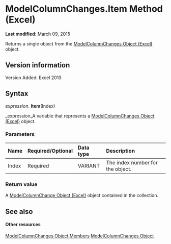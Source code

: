 
# ModelColumnChanges.Item Method (Excel)

 **Last modified:** March 09, 2015

Returns a single object from the  [ModelColumnChanges Object (Excel)](4789114d-6bc4-9cfe-dcca-9a9b04280871.md) object.

## Version information

Version Added: Excel 2013 


## Syntax

 _expression_. **Item**(Index)

 _expression_A variable that represents a  [ModelColumnChanges Object (Excel)](4789114d-6bc4-9cfe-dcca-9a9b04280871.md) object.


### Parameters



|**Name**|**Required/Optional**|**Data type**|**Description**|
|:-----|:-----|:-----|:-----|
|Index|Required|VARIANT|The index number for the object.|

### Return value

A  [ModelColumnChange Object (Excel)](5b7cb86d-744c-53ea-0fcf-79d2710baa37.md) object contained in the collection.


## See also


#### Other resources


 [ModelColumnChanges Object Members](f5324b71-da79-2b8d-b293-7f4071204d6e.md)
 [ModelColumnChanges Object](4789114d-6bc4-9cfe-dcca-9a9b04280871.md)
